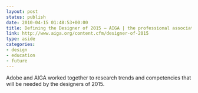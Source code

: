 ```yaml
---
layout: post
status: publish
date: 2010-04-15 01:48:53+00:00
title: Defining the Designer of 2015 — AIGA | the professional association for design
link: http://www.aiga.org/content.cfm/designer-of-2015
type: aside
categories:
- design
- education
- future
---
```


Adobe and AIGA worked together to research trends and competencies that will be needed by the designers of 2015.
